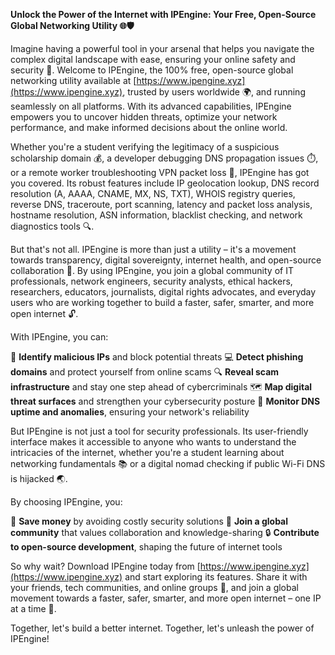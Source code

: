 **Unlock the Power of the Internet with IPEngine: Your Free, Open-Source Global Networking Utility 🌐🛡️**

Imagine having a powerful tool in your arsenal that helps you navigate the complex digital landscape with ease, ensuring your online safety and security 🚀. Welcome to IPEngine, the 100% free, open-source global networking utility available at [https://www.ipengine.xyz](https://www.ipengine.xyz), trusted by users worldwide 🌍, and running seamlessly on all platforms. With its advanced capabilities, IPEngine empowers you to uncover hidden threats, optimize your network performance, and make informed decisions about the online world.

Whether you're a student verifying the legitimacy of a suspicious scholarship domain 💰, a developer debugging DNS propagation issues ⏱️, or a remote worker troubleshooting VPN packet loss 📡, IPEngine has got you covered. Its robust features include IP geolocation lookup, DNS record resolution (A, AAAA, CNAME, MX, NS, TXT), WHOIS registry queries, reverse DNS, traceroute, port scanning, latency and packet loss analysis, hostname resolution, ASN information, blacklist checking, and network diagnostics tools 🔍.

But that's not all. IPEngine is more than just a utility – it's a movement towards transparency, digital sovereignty, internet health, and open-source collaboration 🌈. By using IPEngine, you join a global community of IT professionals, network engineers, security analysts, ethical hackers, researchers, educators, journalists, digital rights advocates, and everyday users who are working together to build a faster, safer, smarter, and more open internet 🔓.

With IPEngine, you can:

🚫 **Identify malicious IPs** and block potential threats
💻 **Detect phishing domains** and protect yourself from online scams
🔍 **Reveal scam infrastructure** and stay one step ahead of cybercriminals
🗺️ **Map digital threat surfaces** and strengthen your cybersecurity posture
📡 **Monitor DNS uptime and anomalies**, ensuring your network's reliability

But IPEngine is not just a tool for security professionals. Its user-friendly interface makes it accessible to anyone who wants to understand the intricacies of the internet, whether you're a student learning about networking fundamentals 📚 or a digital nomad checking if public Wi-Fi DNS is hijacked 🌏.

By choosing IPEngine, you:

💸 **Save money** by avoiding costly security solutions
🤝 **Join a global community** that values collaboration and knowledge-sharing
🔒 **Contribute to open-source development**, shaping the future of internet tools

So why wait? Download IPEngine today from [https://www.ipengine.xyz](https://www.ipengine.xyz) and start exploring its features. Share it with your friends, tech communities, and online groups 📢, and join a global movement towards a faster, safer, smarter, and more open internet – one IP at a time 🔀.

Together, let's build a better internet. Together, let's unleash the power of IPEngine!